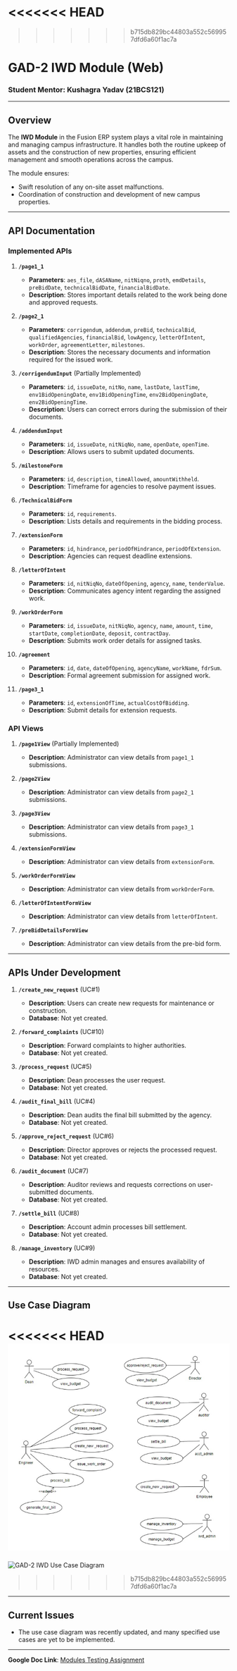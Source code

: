<<<<<<< HEAD
﻿
=======
>>>>>>> b715db829bc44803a552c569957dfd6a60f1ac7a
# GAD-2 IWD Module (Web)

### **Student Mentor**: Kushagra Yadav (21BCS121)

---

## **Overview**

The **IWD Module** in the Fusion ERP system plays a vital role in maintaining and managing campus infrastructure. It handles both the routine upkeep of assets and the construction of new properties, ensuring efficient management and smooth operations across the campus.

The module ensures:
- Swift resolution of any on-site asset malfunctions.
- Coordination of construction and development of new campus properties.

---

## **API Documentation**

### **Implemented APIs**

1. **`/page1_1`**
   - **Parameters**: `aes_file`, `dASAName`, `nitNiqno`, `proth`, `emdDetails`, `preBidDate`, `technicalBidDate`, `financialBidDate`.
   - **Description**: Stores important details related to the work being done and approved requests.

2. **`/page2_1`**
   - **Parameters**: `corrigendum`, `addendum`, `preBid`, `technicalBid`, `qualifiedAgencies`, `financialBid`, `lowAgency`, `letterOfIntent`, `workOrder`, `agreementLetter`, `milestones`.
   - **Description**: Stores the necessary documents and information required for the issued work.

3. **`/corrigendumInput`** (Partially Implemented)
   - **Parameters**: `id`, `issueDate`, `nitNo`, `name`, `lastDate`, `lastTime`, `env1BidOpeningDate`, `env1BidOpeningTime`, `env2BidOpeningDate`, `env2BidOpeningTime`.
   - **Description**: Users can correct errors during the submission of their documents.

4. **`/addendumInput`**
   - **Parameters**: `id`, `issueDate`, `nitNiqNo`, `name`, `openDate`, `openTime`.
   - **Description**: Allows users to submit updated documents.

5. **`/milestoneForm`**
   - **Parameters**: `id`, `description`, `timeAllowed`, `amountWithheld`.
   - **Description**: Timeframe for agencies to resolve payment issues.

6. **`/TechnicalBidForm`**
   - **Parameters**: `id`, `requirements`.
   - **Description**: Lists details and requirements in the bidding process.

7. **`/extensionForm`**
   - **Parameters**: `id`, `hindrance`, `periodOfHindrance`, `periodOfExtension`.
   - **Description**: Agencies can request deadline extensions.

8. **`/letterOfIntent`**
   - **Parameters**: `id`, `nitNiqNo`, `dateOfOpening`, `agency`, `name`, `tenderValue`.
   - **Description**: Communicates agency intent regarding the assigned work.

9. **`/workOrderForm`**
   - **Parameters**: `id`, `issueDate`, `nitNiqNo`, `agency`, `name`, `amount`, `time`, `startDate`, `completionDate`, `deposit`, `contractDay`.
   - **Description**: Submits work order details for assigned tasks.

10. **`/agreement`**
    - **Parameters**: `id`, `date`, `dateOfOpening`, `agencyName`, `workName`, `fdrSum`.
    - **Description**: Formal agreement submission for assigned work.

11. **`/page3_1`**
    - **Parameters**: `id`, `extensionOfTime`, `actualCostOfBidding`.
    - **Description**: Submit details for extension requests.

### **API Views**

1. **`/page1View`** (Partially Implemented)
   - **Description**: Administrator can view details from `page1_1` submissions.

2. **`/page2View`**
   - **Description**: Administrator can view details from `page2_1` submissions.

3. **`/page3View`**
   - **Description**: Administrator can view details from `page3_1` submissions.

4. **`/extensionFormView`**
   - **Description**: Administrator can view details from `extensionForm`.

5. **`/workOrderFormView`**
   - **Description**: Administrator can view details from `workOrderForm`.

6. **`/letterOfIntentFormView`**
   - **Description**: Administrator can view details from `letterOfIntent`.

7. **`/preBidDetailsFormView`**
   - **Description**: Administrator can view details from the pre-bid form.

---

## **APIs Under Development**

1. **`/create_new_request`** (UC#1)  
   - **Description**: Users can create new requests for maintenance or construction.  
   - **Database**: Not yet created.

2. **`/forward_complaints`** (UC#10)  
   - **Description**: Forward complaints to higher authorities.  
   - **Database**: Not yet created.

3. **`/process_request`** (UC#5)  
   - **Description**: Dean processes the user request.  
   - **Database**: Not yet created.

4. **`/audit_final_bill`** (UC#4)  
   - **Description**: Dean audits the final bill submitted by the agency.  
   - **Database**: Not yet created.

5. **`/approve_reject_request`** (UC#6)  
   - **Description**: Director approves or rejects the processed request.  
   - **Database**: Not yet created.

6. **`/audit_document`** (UC#7)  
   - **Description**: Auditor reviews and requests corrections on user-submitted documents.  
   - **Database**: Not yet created.

7. **`/settle_bill`** (UC#8)  
   - **Description**: Account admin processes bill settlement.  
   - **Database**: Not yet created.

8. **`/manage_inventory`** (UC#9)  
   - **Description**: IWD admin manages and ensures availability of resources.  
   - **Database**: Not yet created.

---

## **Use Case Diagram**

<<<<<<< HEAD
![GAD-2 IWD Use Case Diagram](images/GAD-2_UCD.jpg)
=======
![GAD-2 IWD Use Case Diagram](GAD-2_UCD.jpg)
>>>>>>> b715db829bc44803a552c569957dfd6a60f1ac7a

---

## **Current Issues**

- The use case diagram was recently updated, and many specified use cases are yet to be implemented.

---

**Google Doc Link**: [Modules Testing Assignment](https://docs.google.com/document/d/1YHGPKiRUQ0TMEIk8w4HZ7sWOhSeqEkCdI3leq7ubZ_k/edit?usp=sharing)
